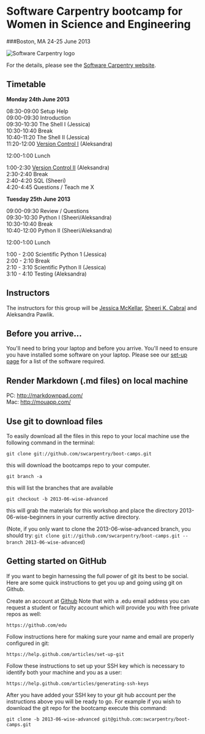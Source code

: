 # Software Carpentry bootcamp for Women in Science and Engineering     
###Boston, MA 24-25 June 2013

![Software Carpentry logo](http://software-carpentry.org/img/software-carpentry-banner.png "Software Carpentry logo")

For the details, please see the [Software Carpentry website](http://software-carpentry.org/bootcamps/2013-06-wise.html).

## Timetable

**Monday 24th June 2013**  

08:30-09:00 Setup Help  
09:00-09:30 Introduction  
09:30-10:30 The Shell I (Jessica)  
10:30-10:40 Break  
10:40-11:20 The Shell II (Jessica)  
11:20-12:00 [Version Control I](version-control) (Aleksandra)  

12:00-1:00 Lunch  

1:00-2:30 [Version Control II](version-control) (Aleksandra)  
2:30-2:40 Break  
2:40-4:20 SQL (Sheeri)  
4:20-4:45  Questions / Teach me X  


**Tuesday 25th June 2013**  

09:00-09:30 Review / Questions  
09:30-10:30 Python I (Sheeri/Aleksandra)  
10:30-10:40 Break  
10:40-12:00 Python II (Sheeri/Aleksandra)  

12:00-1:00 Lunch  

1:00 - 2:00 Scientific Python 1 (Jessica)  
2:00 - 2:10 Break  
2:10 - 3:10 Scientific Python II (Jessica)  
3:10 - 4:10 Testing (Aleksandra)  


## Instructors

The instructors for this group will be [Jessica McKellar](http://jesstess.com/), [Sheeri K. Cabral](http://www.sheeri.com/) and Aleksandra Pawlik.


## Before you arrive...

You'll need to bring your laptop and before you arrive. You'll need to ensure you have installed some software on your laptop. Please see our [set-up page](Setup.md) for a list of the software required.


Render Markdown (.md files) on local machine
--------------------------------------------
PC: http://markdownpad.com/  
Mac: http://mouapp.com/

Use git to download files
---------------------------

To easily download all the files in this repo to your local machine use the following command in the terminal:

    git clone git://github.com/swcarpentry/boot-camps.git
this will download the bootcamps repo to your computer. 

    git branch -a
this will list the branches that are available

    git checkout -b 2013-06-wise-advanced
this will grab the materials for this workshop and place the directory 2013-06-wise-beginners in your currently active directory.

(Note, if you only want to clone the 2013-06-wise-advanced branch, you should try: `git clone git://github.com/swcarpentry/boot-camps.git --branch 2013-06-wise-advanced`)

Getting started on GitHub
--------------------------
If you want to begin harnessing the full power of git its best to be social. Here are some quick instructions to get you up and going using git on Github.

Create an account at [Github](http://github.com) Note that with a .edu email address you can request a student or faculty account which will provide you with free private repos as well:

    https://github.com/edu
Follow instructions here for making sure your name and email are properly configured in git:

    https://help.github.com/articles/set-up-git
Follow these instructions to set up your SSH key which is necessary to identify both your machine and you as a user:

    https://help.github.com/articles/generating-ssh-keys
After you have added your SSH key to your git hub account per the instructions above you will be ready to go. For example if you wish to download the git repo for the bootcamp execute this command:

    git clone -b 2013-06-wise-advanced git@github.com:swcarpentry/boot-camps.git



